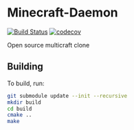 # Minecraft-Daemon

[![Build Status](https://treeman.nesbitt.rocks/jenkins/job/Minecraft-Daemon/job/master/badge/icon)](https://treeman.nesbitt.rocks/jenkins/job/Minecraft-Daemon/job/master/)
[![codecov](https://codecov.io/gh/neboman11/Minecraft-Daemon/branch/master/graph/badge.svg?token=RHufYVW2ii)](https://codecov.io/gh/neboman11/Minecraft-Daemon)

 Open source multicraft clone

## Building

To build, run:

```sh
git submodule update --init --recursive
mkdir build
cd build
cmake ..
make
```
